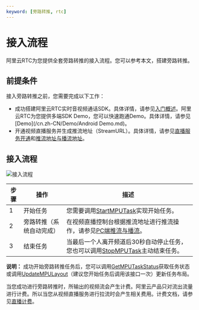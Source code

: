 ```yaml
---
keyword: [旁路转推, rtc]
---
```


# 接入流程

阿里云RTC为您提供全套旁路转推的接入流程。您可以参考本文，搭建旁路转推。

## 前提条件

接入旁路转推之前，您需要完成以下工作：

-   成功搭建阿里云RTC实时音视频通话SDK。具体详情，请参见[入门概述](/cn.zh-CN/快速入门/入门概述.md)。阿里云RTC为您提供多端SDK Demo，您可以快速跑通Demo。具体详情，请参见[Demo](/cn.zh-CN/Demo/Android Demo.md)。
-   开通视频直播服务并生成推流地址（StreamURL）。具体详情，请参见[直播服务开通](/cn.zh-CN/快速入门/服务开通.md)和[推流地址与播流地址](/cn.zh-CN/用户指南/推播流配置/推流地址和播流地址/推流地址与播流地址（原画）.md)。

## 接入流程

![接入流程](https://static-aliyun-doc.oss-accelerate.aliyuncs.com/assets/img/zh-CN/5545068951/p72283.png)

|步骤|操作|描述|
|--|--|--|
|1|开始任务|您需要调用[StartMPUTask](/cn.zh-CN/API参考/旁路转推/StartMPUTask.md)实现开始任务。|
|2|旁路转推（系统自动完成）|在视频直播控制台根据推流地址进行推流操作，请参见[PC端推流与播流](/cn.zh-CN/快速入门/推流与播流/PC端推流与播流.md)。|
|3|结束任务|当最后一个人离开频道后30秒自动停止任务，您也可以调用[StopMPUTask](/cn.zh-CN/API参考/旁路转推/StopMPUTask.md)主动结束任务。|

**说明：** 成功开始旁路转推任务后，您可以调用[GetMPUTaskStatus](/cn.zh-CN/API参考/旁路转推/GetMPUTaskStatus.md)获取任务状态或调用[UpdateMPULayout](/cn.zh-CN/API参考/旁路转推/UpdateMPULayout.md)（建议您开始任务后调用该接口一次）更新任务布局。

当您成功进行旁路转推时，所输出的视频流会产生计费。阿里云产品只对流出流量进行计费。所以当您从视频直播服务进行拉流时会产生相关费用。计费文档，请参见[直播计费](https://help.aliyun.com/document_detail/90366.html?spm=a2c4g.11186623.6.551.5ed46c9b3MWGbA)。

